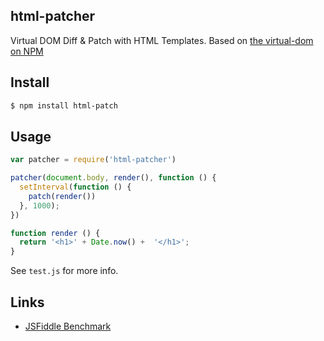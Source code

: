 ## html-patcher

Virtual DOM Diff & Patch with HTML Templates. Based on [the virtual-dom on NPM](http://npmjs.org/virtual-dom)

## Install

```bash
$ npm install html-patch
```

## Usage

```js
var patcher = require('html-patcher')

patcher(document.body, render(), function () {
  setInterval(function () {
    patch(render())
  }, 1000);
})

function render () {
  return '<h1>' + Date.now() +  '</h1>';
}
```

See `test.js` for more info.

## Links

- [JSFiddle Benchmark](http://jsfiddle.net/gr4rehhg/)
